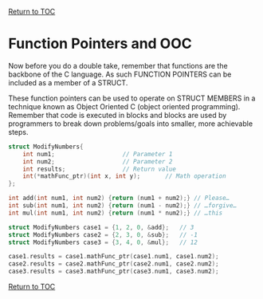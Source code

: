 <a href="https://github.com/CyberTrainingUSAF/05-C-Programming/blob/master/00-Table-of-Contents.md" rel="Return to TOC"> Return to TOC </a>

# Function Pointers and OOC

Now before you do a double take, remember that functions are the backbone of the C language. As such FUNCTION POINTERS can be included as a member of a STRUCT.

These function pointers can be used to operate on STRUCT MEMBERS in a technique known as Object Oriented C (object oriented programming). Remember that code is executed in blocks and blocks are used by programmers to break down problems/goals into smaller, more achievable steps.

```c
struct ModifyNumbers{
    int num1;					// Parameter 1
    int num2;					// Parameter 2
    int results;				// Return value
    int(*mathFunc_ptr)(int x, int y);		// Math operation
};

int add(int num1, int num2) {return (num1 + num2);} // Please…
int sub(int num1, int num2) {return (num1 - num2);} // …forgive…
int mul(int num1, int num2) {return (num1 * num2);} // …this

struct ModifyNumbers case1 = {1, 2, 0, &add};	// 3
struct ModifyNumbers case2 = {2, 3, 0, &sub};	// -1
struct ModifyNumbers case3 = {3, 4, 0, &mul};	// 12

case1.results = case1.mathFunc_ptr(case1.num1, case1.num2);
case2.results = case2.mathFunc_ptr(case2.num1, case2.num2);
case3.results = case3.mathFunc_ptr(case3.num1, case3.num2);
```

<a href="https://github.com/CyberTrainingUSAF/05-C-Programming/blob/master/15_Error_handling/README.md" rel="Return to TOC"> Return to TOC </a>
